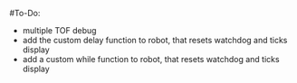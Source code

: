 #To-Do:
 - multiple TOF debug
 - add the custom delay function to robot, that resets watchdog and ticks display
 - add a custom while function to robot, that resets watchdog and ticks display